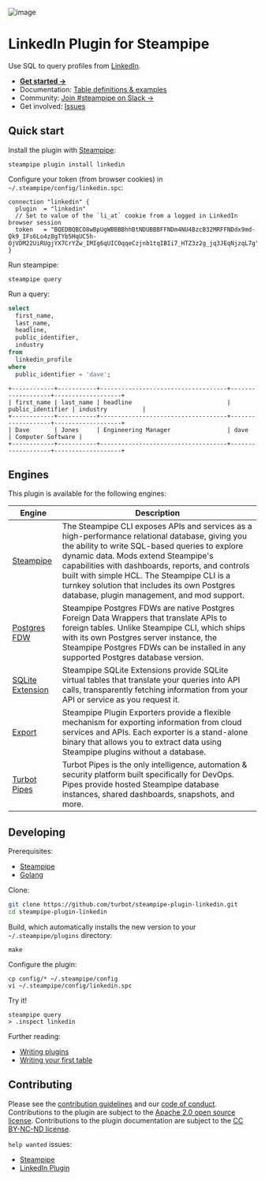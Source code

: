 ![image](https://hub.steampipe.io/images/plugins/turbot/linkedin-social-graphic.png)

# LinkedIn Plugin for Steampipe

Use SQL to query profiles from [LinkedIn](https://linkedin.com).

* **[Get started →](https://hub.steampipe.io/plugins/turbot/linkedin)**
* Documentation: [Table definitions & examples](https://hub.steampipe.io/plugins/turbot/linkedin/tables)
* Community: [Join #steampipe on Slack →](https://turbot.com/community/join)
* Get involved: [Issues](https://github.com/turbot/steampipe-plugin-linkedin/issues)

## Quick start

Install the plugin with [Steampipe](https://steampipe.io):

```shell
steampipe plugin install linkedin
```

Configure your token (from browser cookies) in `~/.steampipe/config/linkedin.spc`:

```hcl
connection "linkedin" {
  plugin  = "linkedin"
  // Set to value of the `li_at` cookie from a logged in LinkedIn browser session
  token   = "BQEDBQBCO8wBpUgWBBBBhhBtNDUBBBFFNDm4NU4BzcB32MRFFNDdx9md-Qk9_IFs6Lo4z8gTYb5HqUC5h-OjVDM22UiRUgjYX7CrYZw_IMIg6qUICOqqeCzjnb1tqIBIi7_HTZ3z2g_jq3JEqNjzqL7g"
}
```

Run steampipe:

```shell
steampipe query
```

Run a query:

```sql
select
  first_name,
  last_name,
  headline,
  public_identifier,
  industry
from
  linkedin_profile
where
  public_identifier = 'dave';
```

```
+------------+-----------+------------------------------------+-------------------+-------------------+
| first_name | last_name | headline                           | public_identifier | industry          |
+------------+-----------+------------------------------------+-------------------+-------------------+
| Dave       | Jones     | Engineering Manager                | dave              | Computer Software |
+------------+-----------+------------------------------------+-------------------+-------------------+
```

## Engines

This plugin is available for the following engines:

| Engine        | Description
|---------------|------------------------------------------
| [Steampipe](https://steampipe.io/docs) | The Steampipe CLI exposes APIs and services as a high-performance relational database, giving you the ability to write SQL-based queries to explore dynamic data. Mods extend Steampipe's capabilities with dashboards, reports, and controls built with simple HCL. The Steampipe CLI is a turnkey solution that includes its own Postgres database, plugin management, and mod support.
| [Postgres FDW](https://steampipe.io/docs/steampipe_postgres/index) | Steampipe Postgres FDWs are native Postgres Foreign Data Wrappers that translate APIs to foreign tables. Unlike Steampipe CLI, which ships with its own Postgres server instance, the Steampipe Postgres FDWs can be installed in any supported Postgres database version.
| [SQLite Extension](https://steampipe.io/docs//steampipe_sqlite/index) | Steampipe SQLite Extensions provide SQLite virtual tables that translate your queries into API calls, transparently fetching information from your API or service as you request it.
| [Export](https://steampipe.io/docs/steampipe_export/index) | Steampipe Plugin Exporters provide a flexible mechanism for exporting information from cloud services and APIs. Each exporter is a stand-alone binary that allows you to extract data using Steampipe plugins without a database.
| [Turbot Pipes](https://turbot.com/pipes/docs) | Turbot Pipes is the only intelligence, automation & security platform built specifically for DevOps. Pipes provide hosted Steampipe database instances, shared dashboards, snapshots, and more.

## Developing

Prerequisites:

- [Steampipe](https://steampipe.io/downloads)
- [Golang](https://golang.org/doc/install)

Clone:

```sh
git clone https://github.com/turbot/steampipe-plugin-linkedin.git
cd steampipe-plugin-linkedin
```

Build, which automatically installs the new version to your `~/.steampipe/plugins` directory:

```
make
```

Configure the plugin:

```
cp config/* ~/.steampipe/config
vi ~/.steampipe/config/linkedin.spc
```

Try it!

```
steampipe query
> .inspect linkedin
```

Further reading:

- [Writing plugins](https://steampipe.io/docs/develop/writing-plugins)
- [Writing your first table](https://steampipe.io/docs/develop/writing-your-first-table)

## Contributing

Please see the [contribution guidelines](https://github.com/turbot/steampipe/blob/main/CONTRIBUTING.md) and our [code of conduct](https://github.com/turbot/steampipe/blob/main/CODE_OF_CONDUCT.md). Contributions to the plugin are subject to the [Apache 2.0 open source license](https://github.com/turbot/steampipe-plugin-linkedin/blob/main/LICENSE). Contributions to the plugin documentation are subject to the [CC BY-NC-ND license](https://github.com/turbot/steampipe-plugin-linkedin/blob/main/docs/LICENSE).

`help wanted` issues:
- [Steampipe](https://github.com/turbot/steampipe/labels/help%20wanted)
- [LinkedIn Plugin](https://github.com/turbot/steampipe-plugin-linkedin/labels/help%20wanted)
